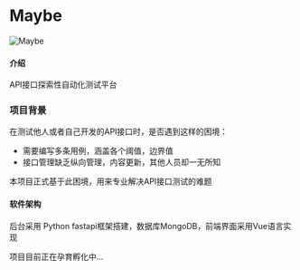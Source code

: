 # Maybe

![Maybe](/document/public/logo.png)

#### 介绍
API接口探索性自动化测试平台



### 项目背景

在测试他人或者自己开发的API接口时，是否遇到这样的困境：
* 需要编写多条用例，涵盖各个阈值，边界值
* 接口管理缺乏纵向管理，内容更新，其他人员却一无所知

本项目正式基于此困境，用来专业解决API接口测试的难题


#### 软件架构

后台采用 Python fastapi框架搭建，数据库MongoDB，前端界面采用Vue语言实现


项目目前正在孕育孵化中...
